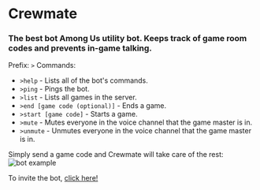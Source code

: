 # Crewmate

### The best bot Among Us utility bot. Keeps track of game room codes and prevents in-game talking.

Prefix: `>`
Commands:

- `>help` - Lists all of the bot's commands.
- `>ping` - Pings the bot.
- `>list` - Lists all games in the server.
- `>end [game code (optional)]` - Ends a game.
- `>start [game code]` - Starts a game.
- `>mute` - Mutes everyone in the voice channel that the game master is in.
- `>unmute` - Unmutes everyone in the voice channel that the game master is in.

Simply send a game code and Crewmate will take care of the rest:
![bot example](https://doggo.ninja/Hdaeyn.png)

To invite the bot, [click here!](https://discord.com/api/oauth2/authorize?client_id=762721168741761075&permissions=4196416&scope=bot)
